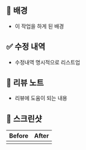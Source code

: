 ## 📌 배경
- 이 작업을 하게 된 배경

## ✅ 수정 내역

- 수정내역 명시적으로 리스트업


## 📢 리뷰 노트

- 리뷰에 도움이 되는 내용

## 📸 스크린샷
<!-- 
 - 이미지 추가시 아래 주석의 내용을 복사하여 표에 입력하여 사용해요.
  <img src="{{ 이미지 URL을 입력해주세요 }}" width="250" />

 - 동영상 추가시 아래 주석의 내용을 복사하여 표에 입력하여 사용해요.
  <video src="{{ 동영상 URL을 입력해주세요 }}" width="250" muted autoplay />

 | ScreenShot |
 | ---------- |
 | <img src="https://example.com/image.jpg" width="250" /> |
-->

| Before | After |
| ------ | ----- |
|        |       |
